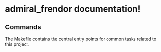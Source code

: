 # admiral_frendor documentation!

## Commands

The Makefile contains the central entry points for common tasks related to this project.
